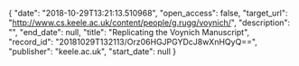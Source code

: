 {
  "date": "2018-10-29T13:21:13.510968", 
  "open_access": false, 
  "target_url": "http://www.cs.keele.ac.uk/content/people/g.rugg/voynich/", 
  "description": "", 
  "end_date": null, 
  "title": "Replicating the Voynich Manuscript", 
  "record_id": "20181029T132113/Orz06HGJPGYDcJ8wXnHQyQ==", 
  "publisher": "keele.ac.uk", 
  "start_date": null
}

